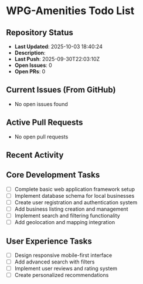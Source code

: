﻿# WPG-Amenities Todo List

## Repository Status
- **Last Updated**: 2025-10-03 18:40:24
- **Description**: 
- **Last Push**: 2025-09-30T22:03:10Z
- **Open Issues**: 0
- **Open PRs**: 0

## Current Issues (From GitHub)
- No open issues found
## Active Pull Requests
- No open pull requests
## Recent Activity
## Core Development Tasks
- [ ] Complete basic web application framework setup
- [ ] Implement database schema for local businesses
- [ ] Create user registration and authentication system
- [ ] Add business listing creation and management
- [ ] Implement search and filtering functionality
- [ ] Add geolocation and mapping integration

## User Experience Tasks
- [ ] Design responsive mobile-first interface
- [ ] Add advanced search with filters
- [ ] Implement user reviews and rating system
- [ ] Create personalized recommendations
